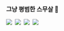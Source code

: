 ### 그냥 평범한 스무살 👋
<p>
<img src='https://img.shields.io/badge/javascript-F7DF1E?style=flat-square&logo=javascript&logoColor=black'/>&nbsp;
<img src='https://img.shields.io/badge/Nodejs-339933?style=flat-square&logo=Node.js&logoColor=white'/>&nbsp;
<img src='https://img.shields.io/badge/discord.js-5865F2?style=flat-square&logo=Discord&logoColor=white'/>&nbsp;
<img src='https://img.shields.io/badge/kakaotalk bot-000000?style=flat-square&logo=Kakaotalk&logoColor=white'/>&nbsp;
</p>
